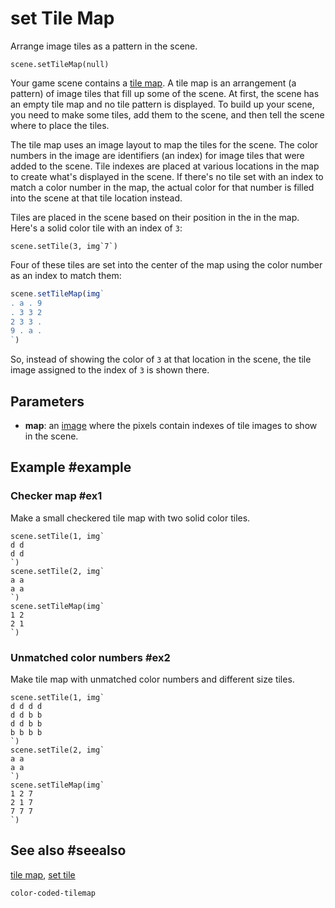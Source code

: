# set Tile Map

Arrange image tiles as a pattern in the scene.

```sig
scene.setTileMap(null)
```

Your game scene contains a [tile map](/reference/scene/tile-map). A tile map is an arrangement (a pattern) of image tiles that fill up some of the scene. At first, the scene has an empty tile map and no tile pattern is displayed. To build up your scene, you need to make some tiles, add them to the scene, and then tell the scene where to place the tiles.

The tile map uses an image layout to map the tiles for the scene. The color numbers in the image are identifiers (an index) for image tiles that were added to the scene. Tile indexes are placed at various locations in the map to create what's displayed in the scene. If there's no tile set with an index to match a color number in the map, the actual color for that number is filled into the scene at that tile location instead.

Tiles are placed in the scene based on their position in the in the map. Here's a solid color tile with an index of `3`:

```block
scene.setTile(3, img`7`)
```

Four of these tiles are set into the center of the map using the color number as an index to match them:

```typescript
scene.setTileMap(img`
. a . 9
. 3 3 2
2 3 3 .
9 . a .
`)
```

So, instead of showing the color of `3` at that location in the scene, the tile image assigned to the index of  `3` is shown there.

## Parameters

* **map**: an [image](/types/image) where the pixels contain indexes of tile images to show in the scene.

## Example #example

### Checker map #ex1

Make a small checkered tile map with two solid color tiles.

```blocks
scene.setTile(1, img`
d d
d d
`)
scene.setTile(2, img`
a a
a a
`)
scene.setTileMap(img`
1 2
2 1
`)
```
### Unmatched color numbers #ex2

Make tile map with unmatched color numbers and different size tiles.

```blocks
scene.setTile(1, img`
d d d d
d d b b
d d b b
b b b b
`)
scene.setTile(2, img`
a a
a a
`)
scene.setTileMap(img`
1 2 7
2 1 7
7 7 7
`)
```

## See also #seealso

[tile map](/reference/scene/tile-map),
[set tile](/reference/scene/set-tile)

```package
color-coded-tilemap
```
